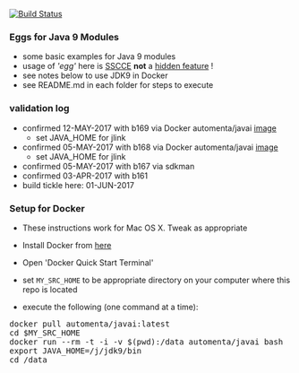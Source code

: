 [![Build Status](https://travis-ci.org/codetojoy/easter_eggs_for_java_9.svg?branch=master)](https://travis-ci.org/codetojoy/easter_eggs_for_java_9)

### Eggs for Java 9 Modules

* some basic examples for Java 9 modules 
* usage of *'egg'* here is [SSCCE](http://sscce.org/) **not** a [hidden feature](https://en.wikipedia.org/wiki/Easter_egg_(media)) !
* see notes below to use JDK9 in Docker
* see README.md in each folder for steps to execute

### validation log
* confirmed 12-MAY-2017 with b169 via Docker automenta/javai [image](https://hub.docker.com/r/automenta/javai/)
    * set JAVA_HOME for jlink
* confirmed 05-MAY-2017 with b168 via Docker automenta/javai [image](https://hub.docker.com/r/automenta/javai/)
    * set JAVA_HOME for jlink
* confirmed 05-MAY-2017 with b167 via sdkman
* confirmed 03-APR-2017 with b161
* build tickle here: 01-JUN-2017

### Setup for Docker

* These instructions work for Mac OS X. Tweak as appropriate
* Install Docker from [here](https://www.docker.com/) 
* Open 'Docker Quick Start Terminal'

* set `MY_SRC_HOME` to be appropriate directory on your computer where this repo is located
* execute the following (one command at a time):

<pre>
docker pull automenta/javai:latest
cd $MY_SRC_HOME
docker run --rm -t -i -v $(pwd):/data automenta/javai bash
export JAVA_HOME=/j/jdk9/bin
cd /data
</pre>
